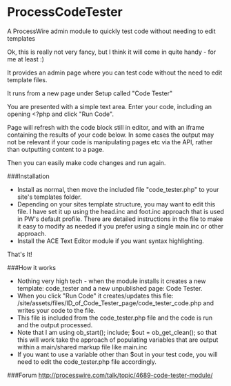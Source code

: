 ProcessCodeTester
=================

A ProcessWire admin module to quickly test code without needing to edit templates

Ok, this is really not very fancy, but I think it will come in quite handy - for me at least :)

It provides an admin page where you can test code without the need to edit template files.

It runs from a new page under Setup called "Code Tester"

You are presented with a simple text area. Enter your code, including an opening <?php and click "Run Code".

Page will refresh with the code block still in editor, and with an iframe containing the results of your code below. In some cases the output may not be relevant if your code is manipulating pages etc via the API, rather than outputting content to a page.

Then you can easily make code changes and run again.


###Installation

* Install as normal, then move the included file "code_tester.php" to your site's templates folder.
* Depending on your sites template structure, you may want to edit this file. I have set it up using the head.inc and foot.inc approach that is used in PW's default profile. There are detailed instructions in the file to make it easy to modify as needed if you prefer using a single main.inc or other approach.
* Install the ACE Text Editor module if you want syntax highlighting.

That's It!


###How it works

* Nothing very high tech - when the module installs it creates a new template: code_tester and a new unpublished page: Code Tester.
* When you click "Run Code" it creates/updates this file: /site/assets/files/ID_of_Code_Tester_page/code_tester_code.php and writes your code to the file.
* This file is included from the code_tester.php file and the code is run and the output processed.
* Note that I am using ob_start(); include; $out = ob_get_clean(); so that this will work take the approach of populating variables that are output within a main/shared markup file like main.inc
* If you want to use a variable other than $out in your test code, you will need to edit the code_tester.php file accordingly.

###Forum
http://processwire.com/talk/topic/4689-code-tester-module/
